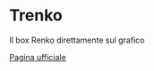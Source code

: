 # Trenko
Il box Renko direttamente sul grafico

[Pagina ufficiale](https://ctrader.guru/product/trenko/)
